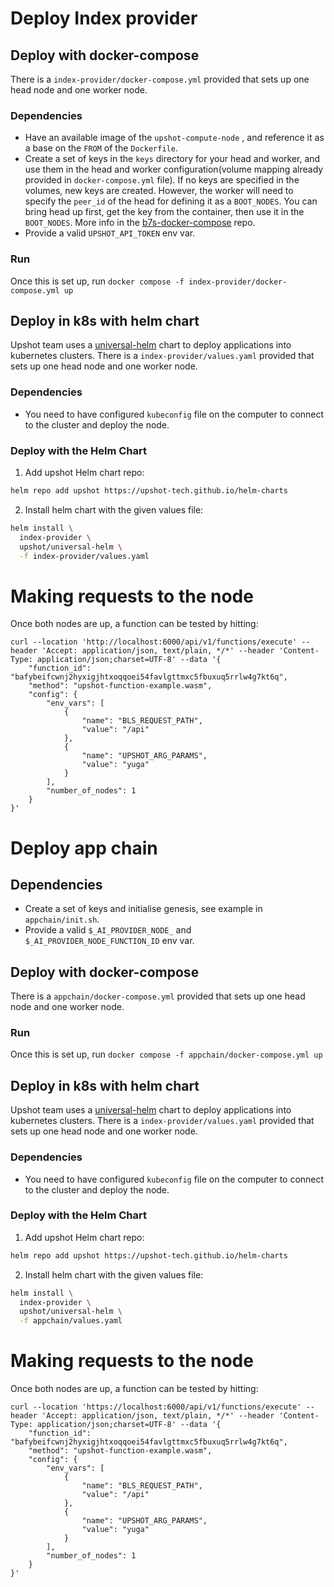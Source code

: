 # Deploy Index provider

## Deploy with docker-compose
There is a `index-provider/docker-compose.yml` provided that sets up one head node and one worker node.

### Dependencies
- Have an available image of the `upshot-compute-node` , and reference it as a base on the `FROM` of the `Dockerfile`.
- Create a set of keys in the `keys` directory for your head and worker, and use them in the head and worker configuration(volume mapping already provided in `docker-compose.yml` file). If no keys are specified in the volumes, new keys are created. However, the worker will need to specify the `peer_id` of the head for defining it as a `BOOT_NODES`. You can bring head up first, get the key from the container, then use it in the `BOOT_NODES`. More info in the [b7s-docker-compose](https://github.com/blocklessnetwork/b7s-docker-compose/tree/main) repo.
- Provide a valid `UPSHOT_API_TOKEN` env var.

### Run
Once this is set up, run `docker compose -f index-provider/docker-compose.yml up`

## Deploy in k8s with helm chart
Upshot team uses a [universal-helm](https://upshot-tech.github.io/helm-charts/) chart to deploy applications into kubernetes clusters.
There is a `index-provider/values.yaml` provided that sets up one head node and one worker node.

### Dependencies
 - You need to have configured `kubeconfig` file on the computer to connect to the cluster and deploy the node.

### Deploy with the Helm Chart
1. Add upshot Helm chart repo:
```bash
helm repo add upshot https://upshot-tech.github.io/helm-charts

```

2. Install helm chart with the given values file:

```bash
helm install \
  index-provider \
  upshot/universal-helm \
  -f index-provider/values.yaml
```

# Making requests to the node
Once both nodes are up, a function can be tested by hitting:

```
curl --location 'http://localhost:6000/api/v1/functions/execute' --header 'Accept: application/json, text/plain, */*' --header 'Content-Type: application/json;charset=UTF-8' --data '{
    "function_id": "bafybeifcwnj2hyxigjhtxoqqoei54favlgttmxc5fbuxuq5rrlw4g7kt6q",
    "method": "upshot-function-example.wasm",
    "config": {
        "env_vars": [
            {
                "name": "BLS_REQUEST_PATH",
                "value": "/api"
            },
            {
                "name": "UPSHOT_ARG_PARAMS",
                "value": "yuga"
            }
        ],
        "number_of_nodes": 1
    }
}'

```

# Deploy app chain


## Dependencies
- Create a set of keys and initialise genesis, see example in `appchain/init.sh`.
- Provide a valid `$_AI_PROVIDER_NODE_` and `$_AI_PROVIDER_NODE_FUNCTION_ID` env var.

## Deploy with docker-compose
There is a `appchain/docker-compose.yml` provided that sets up one head node and one worker node.

### Run
Once this is set up, run `docker compose -f appchain/docker-compose.yml up`

## Deploy in k8s with helm chart
Upshot team uses a [universal-helm](https://upshot-tech.github.io/helm-charts/) chart to deploy applications into kubernetes clusters.
There is a `index-provider/values.yaml` provided that sets up one head node and one worker node.

### Dependencies
 - You need to have configured `kubeconfig` file on the computer to connect to the cluster and deploy the node.

### Deploy with the Helm Chart
1. Add upshot Helm chart repo:
```bash
helm repo add upshot https://upshot-tech.github.io/helm-charts

```

2. Install helm chart with the given values file:

```bash
helm install \
  index-provider \
  upshot/universal-helm \
  -f appchain/values.yaml
```

# Making requests to the node
Once both nodes are up, a function can be tested by hitting:

```
curl --location 'https://localhost:6000/api/v1/functions/execute' --header 'Accept: application/json, text/plain, */*' --header 'Content-Type: application/json;charset=UTF-8' --data '{
    "function_id": "bafybeifcwnj2hyxigjhtxoqqoei54favlgttmxc5fbuxuq5rrlw4g7kt6q",
    "method": "upshot-function-example.wasm",
    "config": {
        "env_vars": [
            {
                "name": "BLS_REQUEST_PATH",
                "value": "/api"
            },
            {
                "name": "UPSHOT_ARG_PARAMS",
                "value": "yuga"
            }
        ],
        "number_of_nodes": 1
    }
}'

```
